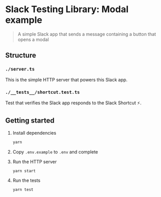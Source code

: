 # Slack Testing Library: Modal example

> A simple Slack app that sends a message containing a button that opens a modal

## Structure

### `./server.ts`

This is the simple HTTP server that powers this Slack app.

### `./__tests__/shortcut.test.ts`

Test that verifies the Slack app responds to the Slack Shortcut ⚡️.

## Getting started

1. Install dependencies

   ```bash
   yarn
   ```

2. Copy `.env.example` to `.env` and complete

3. Run the HTTP server

   ```bash
   yarn start
   ```

4. Run the tests

   ```bash
   yarn test
   ```
